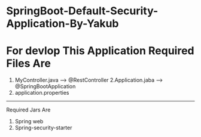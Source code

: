 # SpringBoot-Default-Security-Application-By-Yakub
For devlop This Application 
Required Files Are
====================
1. MyController.java   --> @RestController
2.Application.jaba  --> @SpringBootApplication
3. application.properties
----------------------------------
Required Jars Are
1. Spring web
2. Spring-security-starter
